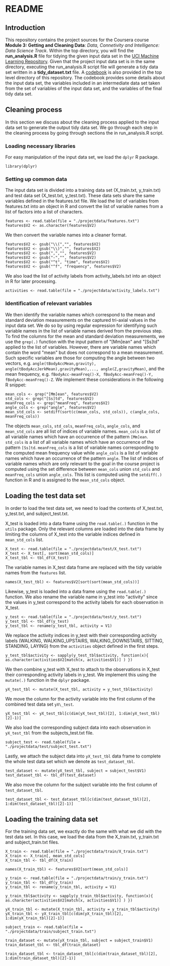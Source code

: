 # README

## Introduction

This repository contains the project sources for the Coursera course **Module 3: Getting and Cleaning Data**: _Data, Connetivity and Intelligence: Data Science Track_. Within the top directory, you will find the **run_analysis.R** file for tidying the given input data set in the [UCI Machine Learning Repository](http://archive.ics.uci.edu/ml/datasets/Human+Activity+Recognition+Using+Smartphones). Given that the project input data set is in the same directory, executing the run_analysis.R script file will generate a tidy data set written in a  **tidy_dataset.txt** file. A [codebook](https://github.com/jaaborot/datasciencecoursera/blob/master/CodeBook.md) is also provided in the top level directory of this repository. The codebook provides some details about the input data set, the variables included in an intermediate data set taken from the set of variables of the input data set, and the variables of the final tidy data set.

## Cleaning process

In this section we discuss about the cleaning process applied to the input data set to generate the output tidy data set. We go through each step in the cleaning process by going through sections the in run\_analysis.R script.

### Loading necessary libraries
For easy manipulation of the input data set, we load the ```dplyr``` R package.

```library(dplyr)```

### Setting up common data
The input data set is divided into a training data set (X_train.txt, y_train.txt) and test data set (X_test.txt, y_test.txt). These data sets share the same variables defined in the features.txt file. We load the list of variables from  features.txt into an object in R and convert the list of variable names from a list of factors into a list of characters.

```
features <- read.table(file = "./projectdata/features.txt")
features$V2 <- as.character(features$V2)
```

We then convert the variable names into a cleaner format.

```
features$V2 <- gsub("\\(","", features$V2)
features$V2 <- gsub("\\)","", features$V2)
features$V2 <- gsub(",","", features$V2)
features$V2 <- gsub("-","", features$V2)
features$V2 <- gsub("^t", "time", features$V2)
features$V2 <- gsub("^f", "frequency", features$V2)
```

We also load the list of activity labels from activity_labels.txt into an object in R for later processing.

```activities <- read.table(file = "./projectdata/activity_labels.txt")```

### Identification of relevant variables

We then identify the variable names which correspond to the mean and standard deviation measurements on the captured tri-axial values in the input data set. We do so by using regular expression for identifying such variable names in the list of variable names derived from the previous step. To find the columns for the mean and standard deviation measurements, we use the ```grep(.)``` function with the input pattern of "\[Mm\]ean" and "\[Ss\]td" applied to the list of variables. However, there are variable names which contain the word "mean" but does not correspond to a mean measurement. Such specific variables are those for computing the angle between two vectors, e.g. ```angle(tBodyAccMean,gravity), angle(tBodyAccJerkMean),gravityMean),..., angle(Z,gravityMean)```, and the mean frequency, e.g. ```fBodyAcc-meanFreq()-X, fBodyAcc-meanFreq()-Y, fBodyAcc-meanFreq()-Z```. We implement these considerations in the following R snippet:

```
mean_cols <- grep("[Mm]ean", features$V2)
std_cols <- grep("[Ss]td", features$V2)
meanFreq_cols <- grep("meanFreq", features$V2)
angle_cols <- grep("angle", features$V2)
mean_std_cols <- setdiff(sort(c(mean_cols, std_cols)), c(angle_cols, meanFreq_cols))
```

The objects ```mean_cols```, ```std_cols```, ```meanFreq_cols```, ```angle_cols```, and ```mean_std_cols``` are all list of indices of variable names. ```mean_cols``` is a list of all variable names which have an occurrence of the pattern ```[Mm]ean```. ```std_cols``` is a list of all variable names which have an occurrence of the pattern ```[Ss]td```. ```meanFreq_cols``` is a list of variable names corresponding to the computed mean frequency value while ```angle_cols``` is a list of variable names which have an occurrence of the pattern ```angle```. The list of indices of variable names which are only relevant to the goal in the course project is computed using the set difference between ```mean_cols``` union ```std_cols``` and ```meanFreq_cols``` union ```angle_cols```. This list is computed using the ```setdiff(.)``` function in R and is assigned to the ```mean_std_cols``` object.

## Loading the test data set
In order to load the test data set, we need to load the contents of X_test.txt, y_test.txt, and subject_test.txt.

X_test is loaded into a data frame using the ```read.table(.)``` function in the ```utils``` package. Only the relevant columns are loaded into the data frame by limiting the columns of X_test into the variable indices defined in ```mean_std_cols``` list.

```
X_test <- read.table(file = "./projectdata/test/X_test.txt")
X_test <- X_test[, sort(mean_std_cols)]
X_test_tbl <- tbl_df(X_test)
```

The variable names in X\_test data frame are replaced with the tidy variable names from the ```features``` list.

```
names(X_test_tbl) <- features$V2[sort(sort(mean_std_cols))]
```

Likewise, y\_test is loaded into a data frame using the ```read.table(.)``` function. We also rename the variable name in y\_test into "activity" since the values in y\_test correspond to the activity labels for each observation in X\_test.

```
y_test <- read.table(file = "./projectdata/test/y_test.txt") 
y_test_tbl <- tbl_df(y_test)
y_test_tbl <- rename(y_test_tbl, activity = V1)
```

We replace the activity indices in y\_test with their corresponding activity labels (WALKING, WALKING\_UPSTAIRS, WALKING\_DOWNSTAIRS, SITTING, STANDING, LAYING) from the ```activities``` object defined in the first steps.

```
y_test_tbl$activity <- sapply(y_test_tbl$activity, function(x){ as.character(activities$V2[match(x, activities$V1)] ) })
```

We then combine y\_test with X\_test to attach to the observations in X\_test their corresponding activity labels in y\_test. We implement this using the ```mutate(.)``` function in the ```dplyr``` package.

```
yX_test_tbl <- mutate(X_test_tbl, activity = y_test_tbl$activity) 
```

We move the column for the activity variable into the first column of the combined test data set ```yX\_test```.

```
yX_test_tbl <- yX_test_tbl[c(dim(yX_test_tbl)[2], 1:dim(yX_test_tbl)[2]-1)]
```

We also load the corresponding subject data into each observation in ```yX_test_tbl``` from the subjects\_test.txt file.

```
subject_test <- read.table(file = "./projectdata/test/subject_test.txt")
```

Lastly, we attach the subject data into ```yX_test_tbl``` data frame to complete the whole test data set which we denote as ```test_dataset_tbl```.

```
test_dataset <- mutate(yX_test_tbl, subject = subject_test$V1)
test_dataset_tbl <- tbl_df(test_dataset)
```

We also move the column for the subject variable into the first column of ```test_dataset_tbl```.

```
test_dataset_tbl <- test_dataset_tbl[c(dim(test_dataset_tbl)[2], 1:dim(test_dataset_tbl)[2]-1)]
```

## Loading the training data set

For the training data set, we exactly do the same with what we did with the test data set. In this case, we load the data from the X\_train.txt, y\_train.txt and subject\_train.txt files.

```
X_train <- read.table(file = "./projectdata/train/X_train.txt")
X_train <- X_train[, mean_std_cols]
X_train_tbl <- tbl_df(X_train)

names(X_train_tbl) <- features$V2[sort(mean_std_cols)]

y_train <- read.table(file = "./projectdata/train/y_train.txt") 
y_train_tbl <- tbl_df(y_train)
y_train_tbl <- rename(y_train_tbl, activity = V1)

y_train_tbl$activity <- sapply(y_train_tbl$activity, function(x){ as.character(activities$V2[match(x, activities$V1)] ) })

yX_train_tbl <- mutate(X_train_tbl, activity = y_train_tbl$activity) 
yX_train_tbl <- yX_train_tbl[c(dim(yX_train_tbl)[2], 1:dim(yX_train_tbl)[2]-1)]

subject_train <- read.table(file = "./projectdata/train/subject_train.txt")

train_dataset <- mutate(yX_train_tbl, subject = subject_train$V1)
train_dataset_tbl <- tbl_df(train_dataset)

train_dataset_tbl <- train_dataset_tbl[c(dim(train_dataset_tbl)[2], 1:dim(train_dataset_tbl)[2]-1)]
```

<!--
train_test_dataset <- rbind(train_dataset_tbl, test_dataset_tbl)
########## construct the test data set out of X_test, y_test, activity and subject ##########


########## construct the train data set out of X_train, y_train, activity and subjects ##########


# 4. Label the dataset1 with descriptive variable names.
# done in the previous lines

# 5. Create a second tidy dataset, dataset2, from dataset1 with the additional data of average of each variable for each activity and each subject.
train_test_dataset_gby <- group_by(train_test_dataset, activity, subject)

######## Step 5 ########
# From the data set in step 4, creates a second, independent tidy data set with the average of each variable for each activity and each subject.
tidy_dataset <- aggregate(train_test_dataset[, 3:dim(train_test_dataset)[2]], list(train_test_dataset$activity, train_test_dataset$subject), mean)

# tidy the name of each variable
names(tidy_dataset)[1] <- 'activity'
names(tidy_dataset)[2] <- 'subject'
names(tidy_dataset)[3:length(names(tidy_dataset))] <- paste0(toupper(substring(names(tidy_dataset)[3:length(names(tidy_dataset))], 1, 1)), substring(names(tidy_dataset)[3:length(names(tidy_dataset))], 2, nchar(names(tidy_dataset)[3:length(names(tidy_dataset))])))
names(tidy_dataset)[3:length(names(tidy_dataset))] <- paste0("avg", names(tidy_dataset)[3:length(names(tidy_dataset))])

# compute for the average of each variable
# for(i in 3:dim(train_test_dataset_gby)[2]){
#     colname <- paste0("avg", names(train_test_dataset_gby)[i])
#     train_test_dataset_gby[[colname]] <- mean(train_test_dataset_gby[[i]])
# }

# create a tidy data set out of the computed average of the mean and standard deviation variables
# tidy_dataset <- train_test_dataset_gby[, (length(mean_std_cols) + 2 + 1): dim(train_test_dataset_gby)[2]]

# write the tidy data set into file
write.table(tidy_dataset, file = "tidy_dataset.txt", row.names = FALSE)
write.table(names(tidy_dataset), file = "names_tidy_dataset.txt")

-->
